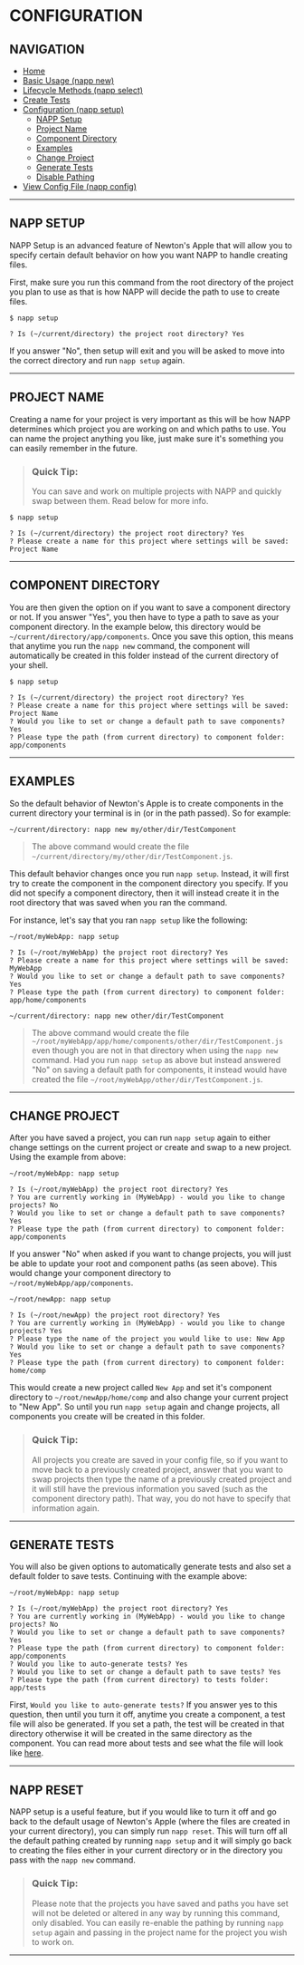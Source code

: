# CONFIGURATION

## NAVIGATION

* [Home](../README.md)
* [Basic Usage (napp new)](./BASIC-USAGE.md)
* [Lifecycle Methods (napp select)](./LIFECYCLE-METHODS.md)
* [Create Tests](./TESTS.md)
* [Configuration (napp setup)](#configuration)
  * [NAPP Setup](#napp-setup)
  * [Project Name](#project-name)
  * [Component Directory](#component-directory)
  * [Examples](#examples)
  * [Change Project](#change-project)
  * [Generate Tests](#generate-tests)
  * [Disable Pathing](#napp-reset)
* [View Config File (napp config)](./CONFIG.md)

---

## NAPP SETUP

NAPP Setup is an advanced feature of Newton's Apple that will allow you to specify certain default behavior on how you want NAPP to handle creating files.

First, make sure you run this command from the root directory of the project you plan to use as that is how NAPP will decide the path to use to create files.

``` shell
$ napp setup

? Is (~/current/directory) the project root directory? Yes
```

If you answer "No", then setup will exit and you will be asked to move into the correct directory and run `napp setup` again.

---

## PROJECT NAME

Creating a name for your project is very important as this will be how NAPP determines which project you are working on and which paths to use.  You can name the project anything you like, just make sure it's something you can easily remember in the future.

>### Quick Tip:
>You can save and work on multiple projects with NAPP and quickly swap between them.  Read below for more info.

``` shell
$ napp setup

? Is (~/current/directory) the project root directory? Yes
? Please create a name for this project where settings will be saved: Project Name
```

---

## COMPONENT DIRECTORY

You are then given the option on if you want to save a component directory or not.  If you answer "Yes", you then have to type a path to save as your component directory.  In the example below, this directory would be `~/current/directory/app/components`.  Once you save this option, this means that anytime you run the `napp new` command, the component will automatically be created in this folder instead of the current directory of your shell.

``` shell
$ napp setup

? Is (~/current/directory) the project root directory? Yes
? Please create a name for this project where settings will be saved: Project Name
? Would you like to set or change a default path to save components? Yes
? Please type the path (from current directory) to component folder: app/components
```

---

## EXAMPLES

So the default behavior of Newton's Apple is to create components in the current directory your terminal is in (or in the path passed).  So for example:

``` shell
~/current/directory: napp new my/other/dir/TestComponent
```

>The above command would create the file `~/current/directory/my/other/dir/TestComponent.js`.

This default behavior changes once you run `napp setup`.  Instead, it will first try to create the component in the component directory you specify.  If you did not specify a component directory, then it will instead create it in the root directory that was saved when you ran the command.

For instance, let's say that you ran `napp setup` like the following:

``` shell
~/root/myWebApp: napp setup

? Is (~/root/myWebApp) the project root directory? Yes
? Please create a name for this project where settings will be saved: MyWebApp
? Would you like to set or change a default path to save components? Yes
? Please type the path (from current directory) to component folder: app/home/components

~/current/directory: napp new other/dir/TestComponent
```

>The above command would create the file `~/root/myWebApp/app/home/components/other/dir/TestComponent.js` even though you are not in that directory when using the `napp new` command.  Had you run `napp setup` as above but instead answered "No" on saving a default path for components, it instead would have created the file `~/root/myWebApp/other/dir/TestComponent.js`.
---

## CHANGE PROJECT

After you have saved a project, you can run `napp setup` again to either change settings on the current project or create and swap to a new project.  Using the example from above:

``` shell
~/root/myWebApp: napp setup

? Is (~/root/myWebApp) the project root directory? Yes
? You are currently working in (MyWebApp) - would you like to change projects? No
? Would you like to set or change a default path to save components? Yes
? Please type the path (from current directory) to component folder: app/components
```

If you answer "No" when asked if you want to change projects, you will just be able to update your root and component paths (as seen above).  This would change your component directory to `~/root/myWebApp/app/components`.


``` shell
~/root/newApp: napp setup

? Is (~/root/newApp) the project root directory? Yes
? You are currently working in (MyWebApp) - would you like to change projects? Yes
? Please type the name of the project you would like to use: New App
? Would you like to set or change a default path to save components? Yes
? Please type the path (from current directory) to component folder: home/comp
```

This would create a new project called `New App` and set it's component directory to `~/root/newApp/home/comp` and also change your current project to "New App".  So until you run `napp setup` again and change projects, all components you create will be created in this folder.

>### Quick Tip:
>All projects you create are saved in your config file, so if you want to move back to a previously created project, answer that you want to swap projects then type the name of a previously created project and it will still have the previous information you saved (such as the component directory path).  That way, you do not have to specify that information again.

---

## GENERATE TESTS

You will also be given options to automatically generate tests and also set a default folder to save tests.  Continuing with the example above:

``` shell
~/root/myWebApp: napp setup

? Is (~/root/myWebApp) the project root directory? Yes
? You are currently working in (MyWebApp) - would you like to change projects? No
? Would you like to set or change a default path to save components? Yes
? Please type the path (from current directory) to component folder: app/components
? Would you like to auto-generate tests? Yes
? Would you like to set or change a default path to save tests? Yes
? Please type the path (from current directory) to tests folder: app/tests
```

First, `Would you like to auto-generate tests?`  If you answer yes to this question, then until you turn it off, anytime you create a component, a test file will also be generated.  If you set a path, the test will be created in that directory otherwise it will be created in the same directory as the component.  You can read more about tests and see what the file will look like [here](./TESTS.md).

---

## NAPP RESET

NAPP setup is a useful feature, but if you would like to turn it off and go back to the default usage of Newton's Apple (where the files are created in your current directory), you can simply run `napp reset`.  This will turn off all the default pathing created by running `napp setup` and it will simply go back to creating the files either in your current directory or in the directory you pass with the `napp new` command.

>### Quick Tip:
>Please note that the projects you have saved and paths you have set will not be deleted or altered in any way by running this command, only disabled.  You can easily re-enable the pathing by running `napp setup` again and passing in the project name for the project you wish to work on.

---